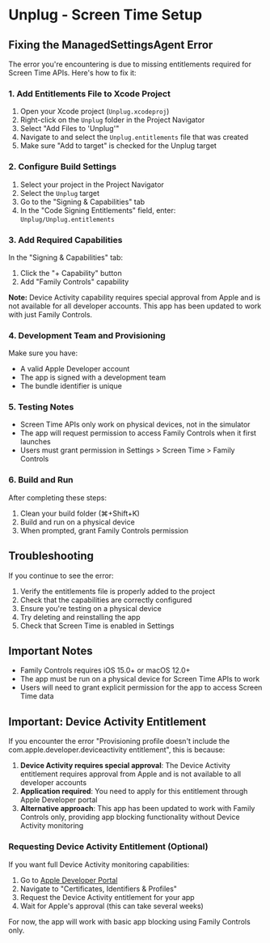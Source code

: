 # Unplug - Screen Time Setup

## Fixing the ManagedSettingsAgent Error

The error you're encountering is due to missing entitlements required for Screen Time APIs. Here's how to fix it:

### 1. Add Entitlements File to Xcode Project

1. Open your Xcode project (`Unplug.xcodeproj`)
2. Right-click on the `Unplug` folder in the Project Navigator
3. Select "Add Files to 'Unplug'"
4. Navigate to and select the `Unplug.entitlements` file that was created
5. Make sure "Add to target" is checked for the Unplug target

### 2. Configure Build Settings

1. Select your project in the Project Navigator
2. Select the `Unplug` target
3. Go to the "Signing & Capabilities" tab
4. In the "Code Signing Entitlements" field, enter: `Unplug/Unplug.entitlements`

### 3. Add Required Capabilities

In the "Signing & Capabilities" tab:

1. Click the "+ Capability" button
2. Add "Family Controls" capability

**Note:** Device Activity capability requires special approval from Apple and is not available for all developer accounts. This app has been updated to work with just Family Controls.

### 4. Development Team and Provisioning

Make sure you have:

- A valid Apple Developer account
- The app is signed with a development team
- The bundle identifier is unique

### 5. Testing Notes

- Screen Time APIs only work on physical devices, not in the simulator
- The app will request permission to access Family Controls when it first launches
- Users must grant permission in Settings > Screen Time > Family Controls

### 6. Build and Run

After completing these steps:

1. Clean your build folder (⌘+Shift+K)
2. Build and run on a physical device
3. When prompted, grant Family Controls permission

## Troubleshooting

If you continue to see the error:

1. Verify the entitlements file is properly added to the project
2. Check that the capabilities are correctly configured
3. Ensure you're testing on a physical device
4. Try deleting and reinstalling the app
5. Check that Screen Time is enabled in Settings

## Important Notes

- Family Controls requires iOS 15.0+ or macOS 12.0+
- The app must be run on a physical device for Screen Time APIs to work
- Users will need to grant explicit permission for the app to access Screen Time data

## Important: Device Activity Entitlement

If you encounter the error "Provisioning profile doesn't include the com.apple.developer.deviceactivity entitlement", this is because:

1. **Device Activity requires special approval**: The Device Activity entitlement requires approval from Apple and is not available to all developer accounts
2. **Application required**: You need to apply for this entitlement through Apple Developer portal
3. **Alternative approach**: This app has been updated to work with Family Controls only, providing app blocking functionality without Device Activity monitoring

### Requesting Device Activity Entitlement (Optional)

If you want full Device Activity monitoring capabilities:

1. Go to [Apple Developer Portal](https://developer.apple.com/)
2. Navigate to "Certificates, Identifiers & Profiles"
3. Request the Device Activity entitlement for your app
4. Wait for Apple's approval (this can take several weeks)

For now, the app will work with basic app blocking using Family Controls only.
